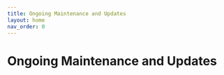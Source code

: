 ```yaml
---
title: Ongoing Maintenance and Updates
layout: home
nav_order: 0
---
```


# Ongoing Maintenance and Updates


